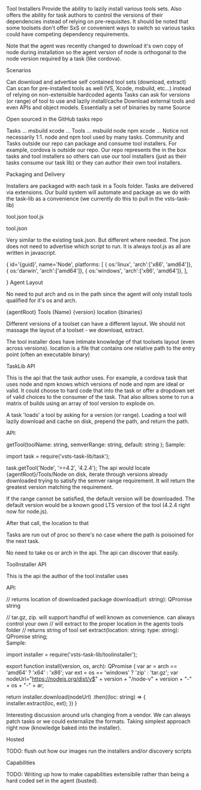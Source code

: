Tool Installers
Provide the ability to lazily install various tools sets. Also offers the ability for task authors to control the versions of their dependencies instead of relying on pre-requisites. It should be noted that some toolsets don't offer SxS or convenient ways to switch so various tasks could have competing dependency requirements.

Note that the agent was recently changed to download it's own copy of node during installation so the agent version of node is orthogonal to the node version required by a task (like cordova).

Scenarios

Can download and advertise self contained tool sets (download, extract)
Can scan for pre-installed tools as well (VS, Xcode, msbuild, etc...) instead of relying on non-extensible hardcoded agents
Tasks can ask for versions (or range) of tool to use and lazily install/cache
Download external tools and even APIs and object models. Essentially a set of binaries by name
Source

Open sourced in the GitHub tasks repo

Tasks
   ...
   msbuild
   xcode
   ...
Tools
   ...
   msbuild
   node
   npm
   xcode
   ...
Notice not necessarily 1:1. node and npm tool used by many tasks. Community and Tasks outside our repo can package and consume tool installers. For example, cordova is outside our repo. Our repo represents the in the box tasks and tool installers so others can use our tool installers (just as their tasks consume our task lib) or they can author their own tool installers.

Packaging and Delivery

Installers are packaged with each task in a Tools folder. Tasks are delivered via extensions. Our build system will automate and package as we do with the task-lib as a convenience (we currently do this to pull in the vsts-task-lib)

tool.json tool.js

tool.json

Very similar to the existing task.json. But different where needed. The json does not need to advertise which script to run. It is always tool.js as all are written in javascript.

{
    id='{guid}',
    name='Node',
    platforms: [ 
        { os:'linux', 'arch':['x86', 'amd64']},
        { os:'darwin', 'arch':['amd64']}, 
        { os:'windows', 'arch':['x86', 'amd64']},
    ],

}
Agent Layout

No need to put arch and os in the path since the agent will only install tools qualified for it's os and arch.

{agentRoot}
    Tools
        {Name}
            {version}
                location
                {binaries}

Different versions of a toolset can have a different layout. We should not massage the layout of a toolset - we download, extract.

The tool installer does have intimate knowledge of that toolsets layout (even across versions). location is a file that contains one relative path to the entry point (often an executable binary)

TaskLib API

This is the api that the task author uses. For example, a cordova task that uses node and npm knows which versions of node and npm are ideal or valid. It could choose to hard code that into the task or offer a dropdown set of valid choices to the consumer of the task. That also allows some to run a matrix of builds using an array of tool version to explode on.

A task 'loads' a tool by asking for a version (or range). Loading a tool will lazily download and cache on disk, prepend the path, and return the path.

API:

getTool(toolName: string, semverRange: string, default: string );
Sample:

import task = require('vsts-task-lib/task');

task.getTool('Node', '>=4.2', '4.2.4');
The api would locate {agentRoot}/Tools/Node on disk, iterate through versions already downloaded trying to satisfy the semver range requirement. It will return the greatest version matching the requirement.

If the range cannot be satisfied, the default version will be downloaded. The default version would be a known good LTS version of the tool (4.2.4 right now for node.js).

After that call, the location to that

Tasks are run out of proc so there's no case where the path is poisoined for the next task.

No need to take os or arch in the api. The api can discover that easily.

ToolInstaller API

This is the api the author of the tool installer uses

API:


// returns location of downloaded package
download(url: string): QPromise string    

// tar.gz, zip.  will support handful of well known as convenience.  can always control your own
// will extract to the proper location in the agents tools folder
// returns string of tool set
extract(location: string: type: string): QPromise string;  
Sample:

import installer = require('vsts-task-lib/toolinstaller');

export function install(version, os, arch): QPromise<string> {
  var ar = arch == 'amd64' ? 'x64' : 'x86';
  var ext = os == 'windows' ? 'zip' : 'tar.gz';
  var nodeUrl="https://nodejs.org/dist/v$" + version + "/node-v" + version + "-" + os + "-" + ar;

  return installer.download(nodeUrl)
  .then((loc: string) => {
    installer.extract(loc, ext);
  })
}

Interesting discussion around urls changing from a vendor. We can always patch tasks or we could externalize the formats. Taking simplest approach right now (knowledge baked into the installer).

Hosted

TODO: flush out how our images run the installers and/or discovery scripts

Capabilities

TODO: Writing up how to make capabilities extensibile rather than being a hard coded set in the agent (busted).